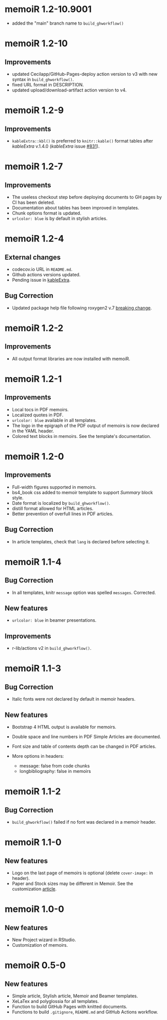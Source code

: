 # memoiR 1.2-10.9001
* added the "main" branch name to `build_ghworkflow()`


# memoiR 1.2-10

## Improvements
* updated Cecilapp/GitHub-Pages-deploy action version to v3 with new syntax in `build_ghworkflow()`.
* fixed URL format in DESCRIPTION.
* updated upload/download-artifact action version to v4.


# memoiR 1.2-9

## Improvements

* `kableExtra::kbl()` is preferred to `knitr::kable()` format tables after *kableExtra* v.1.4.0 (*kableExtra* issue [#831](https://github.com/haozhu233/kableExtra/issues/831)).


# memoiR 1.2-7

## Improvements

* The useless checkout step before deploying documents to GH pages by CI has been deleted.
* Documentation about tables has been improved in templates.
* Chunk options format is updated.
* `urlcolor: blue` is by default in stylish articles.


# memoiR 1.2-4

## External changes

* codecov.io URL in `README.md`.
* Github actions versions updated.
* Pending issue in [kableExtra](https://github.com/haozhu233/kableExtra/issues/750).

## Bug Correction

* Updated package help file following roxygen2 v.7 [breaking change](https://github.com/r-lib/roxygen2/issues/1491).


# memoiR 1.2-2

## Improvements

* All output format libraries are now installed with memoiR.


# memoiR 1.2-1

## Improvements

* Local tocs in PDF memoirs.
* Localized quotes in PDF.
* `urlcolor: blue` available in all templates.
* The logo in the epigraph of the PDF output of memoirs is now declared in the YAML header.
* Colored text blocks in memoirs. See the template's documentation.


# memoiR 1.2-0

## Improvements

* Full-width figures supported in memoirs.
* bs4_book css added to memoir template to support *Summary* block style.
* Date format is localized by `build_ghworkflow()`.
* distill format allowed for HTML articles.
* Better prevention of overfull lines in PDF articles.

## Bug Correction

* In article templates, check that `lang` is declared before selecting it.


# memoiR 1.1-4

## Bug Correction

* In all templates, knitr `message` option was spelled `messages`. Corrected.

## New features

* `urlcolor: blue` in beamer presentations.

## Improvements

* r-lib/actions v2 in `build_ghworkflow()`.


# memoiR 1.1-3

## Bug Correction

* Italic fonts were not declared by default in memoir headers.

## New features

* Bootstrap 4 HTML output is available for memoirs.
* Double space and line numbers in PDF Simple Articles are documented.
* Font size and table of contents depth can be changed in PDF articles.
* More options in headers:

  * message: false from code chunks
  * longbibliography: false in memoirs


# memoiR 1.1-2

## Bug Correction

* `build_ghworkflow()` failed if no font was declared in a memoir header.


# memoiR 1.1-0

## New features

* Logo on the last page of memoirs is optional (delete `cover-image:` in header).
* Paper and Stock sizes may be different in Memoir. See the customization [article](https://ericmarcon.github.io/memoiR/articles/customize.html).


# memoiR 1.0-0

## New features

* New Project wizard in RStudio.
* Customization of memoirs.


# memoiR 0.5-0

## New features

* Simple article, Stylish article, Memoir and Beamer templates.
* XeLaTex and polyglossia for all templates.
* Function to build GitHub Pages with knitted documents.
* Functions to build `.gitignore`, `README.md` and GitHub Actions workflow.

